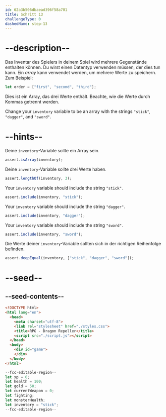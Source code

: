 ```yaml
---
id: 62a3b506dbaead396f58a701
title: Schritt 13
challengeType: 0
dashedName: step-13
---
```


# --description--

Das Inventar des Spielers in deinem Spiel wird mehrere Gegenstände enthalten können. Du wirst einen Datentyp verwenden müssen, der dies tun kann. Ein <dfn>array</dfn> kann verwendet werden, um mehrere Werte zu speichern. Zum Beispiel:

```js
let order = ["first", "second", "third"];
```

Dies ist ein Array, das drei Werte enthält. Beachte, wie die Werte durch Kommas getrennt werden.

Change your `inventory` variable to be an array with the strings `"stick"`, `"dagger"`, and `"sword"`.

# --hints--

Deine `inventory`-Variable sollte ein Array sein.

```js
assert.isArray(inventory);
```

Deine `inventory`-Variable sollte drei Werte haben.

```js
assert.lengthOf(inventory, 3);
```

Your `inventory` variable should include the string `"stick"`.

```js
assert.include(inventory, "stick");
```

Your `inventory` variable should include the string `"dagger"`.

```js
assert.include(inventory, "dagger");
```

Your `inventory` variable should include the string `"sword"`.

```js
assert.include(inventory, "sword");
```

Die Werte deiner `inventory`-Variable sollten sich in der richtigen Reihenfolge befinden.

```js
assert.deepEqual(inventory, ["stick", "dagger", "sword"]);
```

# --seed--

## --seed-contents--

```html
<!DOCTYPE html>
<html lang="en">
  <head>
    <meta charset="utf-8">
    <link rel="stylesheet" href="./styles.css">
    <title>RPG - Dragon Repeller</title>
    <script src="./script.js"></script>
  </head>
  <body>
    <div id="game">
    </div>
  </body>
</html>
```

```js
--fcc-editable-region--
let xp = 0;
let health = 100;
let gold = 50;
let currentWeapon = 0;
let fighting;
let monsterHealth;
let inventory = "stick";
--fcc-editable-region--
```
